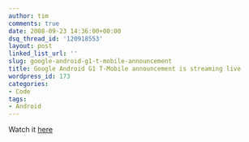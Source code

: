 ```yaml
---
author: tim
comments: true
date: 2008-09-23 14:36:00+00:00
dsq_thread_id: '120918553'
layout: post
linked_list_url: ''
slug: google-android-g1-t-mobile-announcement
title: Google Android G1 T-Mobile announcement is streaming live
wordpress_id: 173
categories:
- Code
tags:
- Android
---
```


Watch it [here](http://announcement.t-mobileg1.com/)

